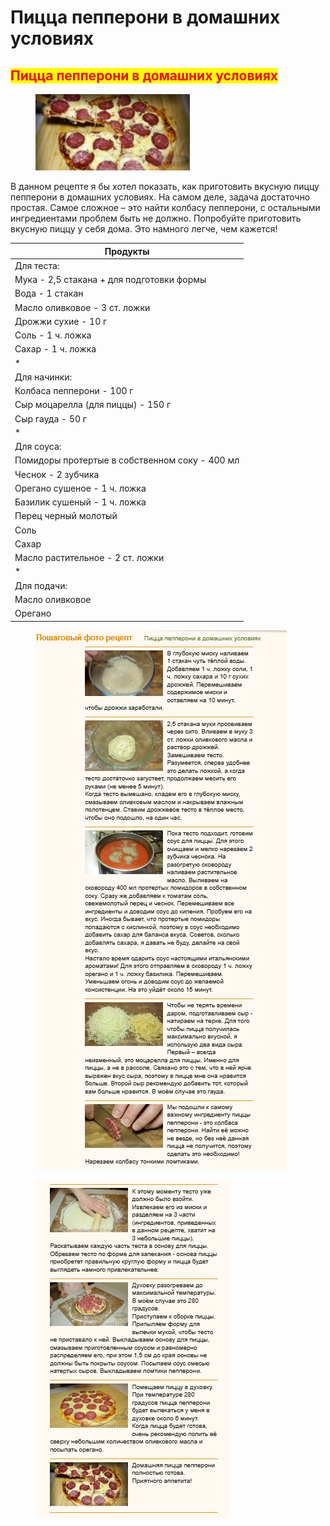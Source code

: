 # Пицца пепперони в домашних условиях

## <mark style="color:red;">Пицца пепперони в домашних условиях</mark>



<figure><img src="../../.gitbook/assets/Снимок экрана 2024-05-09 222835 (1).png" alt=""><figcaption></figcaption></figure>

В данном рецепте я бы хотел показать, как приготовить вкусную пиццу пепперони в домашних условиях. На самом деле, задача достаточно простая. Самое сложное – это найти колбасу пепперони, с остальными ингредиентами проблем быть не должно. Попробуйте приготовить вкусную пиццу у себя дома. Это намного легче, чем кажется!

| Продукты                                       |
| ---------------------------------------------- |
| Для теста:                                     |
| Мука - 2,5 стакана + для подготовки формы      |
| Вода - 1 стакан                                |
| Масло оливковое - 3 ст. ложки                  |
| Дрожжи сухие - 10 г                            |
| Соль - 1 ч. ложка                              |
| Сахар - 1 ч. ложка                             |
| \*                                             |
| Для начинки:                                   |
| Колбаса пепперони - 100 г                      |
| Сыр моцарелла (для пиццы) - 150 г              |
| Сыр гауда - 50 г                               |
| \*                                             |
| Для соуса:                                     |
| Помидоры протертые в собственном соку - 400 мл |
| Чеснок - 2 зубчика                             |
| Орегано сушеное - 1 ч. ложка                   |
| Базилик сушеный - 1 ч. ложка                   |
| Перец черный молотый                           |
| Соль                                           |
| Сахар                                          |
| Масло растительное - 2 ст. ложки               |
| \*                                             |
| Для подачи:                                    |
| Масло оливковое                                |
| Орегано                                        |



<figure><img src="../../.gitbook/assets/Снимок экрана 2024-05-09 222835 (2).png" alt=""><figcaption></figcaption></figure>



<figure><img src="../../.gitbook/assets/Снимок экрана 2024-05-09 223049.png" alt=""><figcaption></figcaption></figure>
